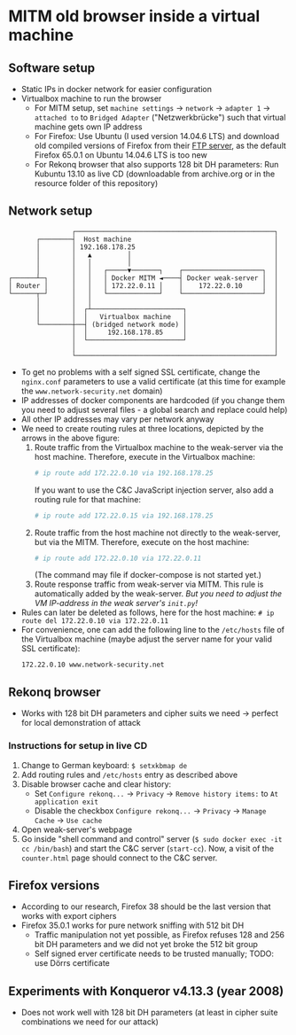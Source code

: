 # MITM old browser inside a virtual machine
## Software setup
- Static IPs in docker network for easier configuration
- Virtualbox machine to run the browser
    - For MITM setup, set `machine settings` → `network` → `adapter 1` → `attached to` to `Bridged Adapter` ("Netzwerkbrücke") such that virtual machine gets own IP address
    - For Firefox: Use Ubuntu (I used version 14.04.6 LTS) and download old compiled versions of Firefox from their [FTP server](http://ftp.mozilla.org/pub/firefox/releases/), as the default Firefox 65.0.1 on Ubuntu 14.04.6 LTS is too new
    - For Rekonq browser that also supports 128 bit DH parameters: Run Kubuntu 13.10 as live CD (downloadable from archive.org or in the resource folder of this repository)

## Network setup
```text
                ┌──────────────────────────────────────────────────┐
       ┌────────┤  Host machine                                    │
       │        │ 192.168.178.25                                   │
       │        │   ▲         │                                    │
       │        │   │         │                                    │
       │        │   │   ┌─────▼───────┐    ┌────────────────────┐  │
┌──────┴─┐      │   │   │ Docker MITM ◄────┤ Docker weak-server │  │
│ Router │      │   │   │ 172.22.0.11 │    │    172.22.0.10     │  │
└──────┬─┘      │   │   └─────────────┘    └────────────────────┘  │
       │        │   │                                              │
       │        │  ┌┴───────────────────────┐                      │
       │        │  │   Virtualbox machine   │                      │
       └────────┼──┤ (bridged network mode) │                      │
                │  │     192.168.178.85     │                      │
                │  └────────────────────────┘                      │
                │                                                  │
                └──────────────────────────────────────────────────┘
```

- To get no problems with a self signed SSL certificate, change the `nginx.conf` parameters to use a valid certificate (at this time for example the `www.network-security.net` domain)
- IP addresses of docker components are hardcoded (if you change them you need to adjust several files - a global search and replace could help)
- All other IP addresses may vary per network anyway
- We need to create routing rules at three locations, depicted by the arrows in the above figure:
    1. Route traffic from the Virtualbox machine to the weak-server via the host machine. Therefore, execute in the Virtualbox machine:
        ```sh
        # ip route add 172.22.0.10 via 192.168.178.25
        ```
        If you want to use the C&C JavaScript injection server, also add a routing rule for that machine:
        ```sh
        # ip route add 172.22.0.15 via 192.168.178.25
        ```
    2. Route traffic from the host machine not directly to the weak-server, but via the MITM. Therefore, execute on the host machine:
        ```sh
        # ip route add 172.22.0.10 via 172.22.0.11
        ```
        (The command may file if docker-compose is not started yet.)
    3. Route response traffic from weak-server via MITM. This rule is automatically added by the weak-server. *But you need to adjust the VM IP-address in the weak server's `init.py`!*
- Rules can later be deleted as follows, here for the host machine: `# ip route del 172.22.0.10 via 172.22.0.11`
- For convenience, one can add the following line to the `/etc/hosts` file of the Virtualbox machine (maybe adjust the server name for your valid SSL certificate):
    ```text
    172.22.0.10 www.network-security.net
    ```

## Rekonq browser
- Works with 128 bit DH parameters and cipher suits we need → perfect for local demonstration of attack

### Instructions for setup in live CD
1. Change to German keyboard: `$ setxkbmap de`
2. Add routing rules and `/etc/hosts` entry as described above
3. Disable browser cache and clear history:
    - Set `Configure rekonq...` → `Privacy` → `Remove history items:` to `At application exit`
    - Disable the checkbox `Configure rekonq...` → `Privacy` → `Manage Cache` → `Use cache`
4. Open weak-server's webpage
5. Go inside "shell command and control" server (`$ sudo docker exec -it cc /bin/bash`) and start the C&C server (`start-cc`). Now, a visit of the `counter.html` page should connect to the C&C server.

## Firefox versions
- According to our research, Firefox 38 should be the last version that works with export ciphers
- Firefox 35.0.1 works for pure network sniffing with 512 bit DH
    - Traffic manipulation not yet possible, as Firefox refuses 128 and 256 bit DH parameters and we did not yet broke the 512 bit group
    - Self signed erver certificate needs to be trusted manually; TODO: use Dörrs certificate

## Experiments with Konqueror v4.13.3 (year 2008)
- Does not work well with 128 bit DH parameters (at least in cipher suite combinations we need for our attack)

